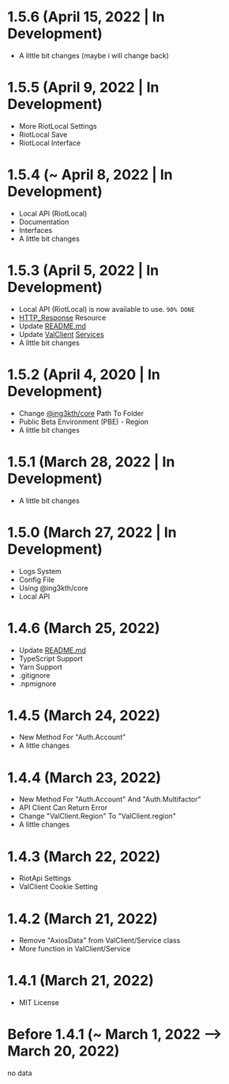 # 1.5.6 (April 15, 2022 | In Development)

- A little bit changes (maybe i will change back)

# 1.5.5 (April 9, 2022 | In Development)

- More RiotLocal Settings
- RiotLocal Save
- RiotLocal Interface

# 1.5.4 (~ April 8, 2022 | In Development)

- Local API (RiotLocal)
- Documentation
- Interfaces
- A little bit changes

# 1.5.3 (April 5, 2022  | In Development)

- Local API (RiotLocal) is now available to use. `90% DONE`
- [HTTP_Response](/src/resources/data/HTTP_Response.js) Resource
- Update [README.md](README.md)
- Update [ValClient](/src/client/ValClient.js) [Services](/src/service/ValClient/)
- A little bit changes

# 1.5.2 (April 4, 2020 | In Development)

- Change [@ing3kth/core](https://www.npmjs.com/package/@ing3kth/core) Path To Folder
- Public Beta Environment (PBE) - Region
- A little bit changes

# 1.5.1 (March 28, 2022 | In Development)

- A little bit changes

# 1.5.0 (March 27, 2022 | In Development)

- Logs System
- Config File
- Using @ing3kth/core
- Local API

# 1.4.6 (March 25, 2022)

- Update [README.md](README.md)
- TypeScript Support
- Yarn Support
- .gitignore
- .npmignore

# 1.4.5 (March 24, 2022)

- New Method For "Auth.Account"
- A little changes

# 1.4.4 (March 23, 2022)

- New Method For "Auth.Account" And "Auth.Multifactor"
- API Client Can Return Error
- Change "ValClient.Region" To "ValClient.region"
- A little changes

# 1.4.3 (March 22, 2022)

- RiotApi Settings
- ValClient Cookie Setting

# 1.4.2 (March 21, 2022)

- Remove "AxiosData" from ValClient/Service class
- More function in ValClient/Service

# 1.4.1 (March 21, 2022)

- MIT License

# Before 1.4.1 (~ March 1, 2022 --> March 20, 2022)

no data
